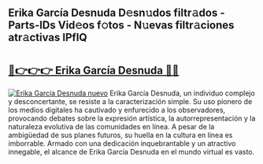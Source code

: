 ## Erika García Desnuda D𝚎sn𝚞dos filtr𝚊dos - Parts-lDs Vid𝚎os f𝚘tos - N𝚞evas filtr𝚊ciones atr𝚊ctivas lPfIQ

# <h2><a href="http://mb2tx7m.tromn.icu/?c=Erika+Garc%c3%ada+Desnuda">🔗👉👉👉 Erika García Desnuda 🔗🔗</a></h2>

[![Erika García Desnuda nuevo](https://i.imgur.com/pEAQMta.gif)](http://mb2tx7m.tromn.icu/?c=Erika+Garc%c3%ada+Desnuda)
Erika García Desnuda, un individuo complejo y desconcertante, se resiste a la caracterización simple. Su uso pionero de los medios digitales ha cautivado y enfurecido a los observadores, provocando debates sobre la expresión artística, la autorrepresentación y la naturaleza evolutiva de las comunidades en línea. A pesar de la ambigüedad de sus planes futuros, su huella en la cultura en línea es imborrable. Armado con una dedicación inquebrantable y un atractivo innegable, el alcance de Erika García Desnuda en el mundo virtual es vasto.
